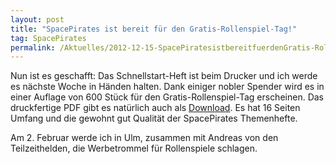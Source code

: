 ```yaml
---
layout: post
title: "SpacePirates ist bereit für den Gratis-Rollenspiel-Tag!"
tag: SpacePirates
permalink: /Aktuelles/2012-12-15-SpacePiratesistbereitfuerdenGratis-Rollenspiel-Tag-spacepirates
---
```


Nun ist es geschafft: Das Schnellstart-Heft ist beim Drucker und ich werde es nächste Woche in Händen halten. Dank einiger nobler Spender wird es in einer Auflage von 600 Stück für den Gratis-Rollenspiel-Tag erscheinen. Das druckfertige PDF gibt es natürlich auch als [Download](https://spacepirates.jcgames.de/Publikationen/). Es hat 16 Seiten Umfang und die gewohnt gut Qualität der SpacePirates Themenhefte.

Am 2. Februar werde ich in Ulm, zusammen mit Andreas von den Teilzeithelden, die Werbetrommel für Rollenspiele schlagen.
